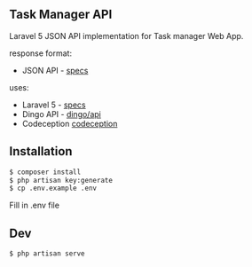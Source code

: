## Task Manager API

Laravel 5 JSON API implementation for Task manager Web App.

response format:
* JSON API - [specs](http://jsonapi.org/format/)

uses:
* Laravel 5 - [specs](https://laravel.com/docs/5.3)
* Dingo API - [dingo/api](https://github.com/dingo/api)
* Codeception [codeception](http://codeception.com/)

## Installation

```bash
$ composer install
$ php artisan key:generate
$ cp .env.example .env
```

Fill in .env file

## Dev

```bash
$ php artisan serve
```